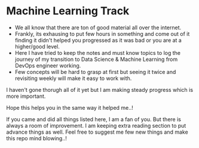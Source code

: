 # Machine Learning Track

- We all know that there are ton of good material all over the internet.
- Frankly, its exhausing to put few hours in something and come out of it finding it didn't helped you progressed as it was bad or you are at a higher/good level. 
- Here I have tried to keep the notes and must know topics to log the journey of my transition to Data Science & Machine Learning from DevOps engineer working.
- Few concepts will be hard to grasp at first but seeing it twice and revisiting weekly will make it easy to work with.

I haven't gone thorugh all of it yet but I am making steady progress which is more important.

Hope this helps you in the same way it helped me..!

If you came and did all things listed here, I am a fan of you. But there is always a room of improvement. I am keeping extra reading section to put advance things as well. Feel free to suggest me few new things and make this repo mind blowing..!
